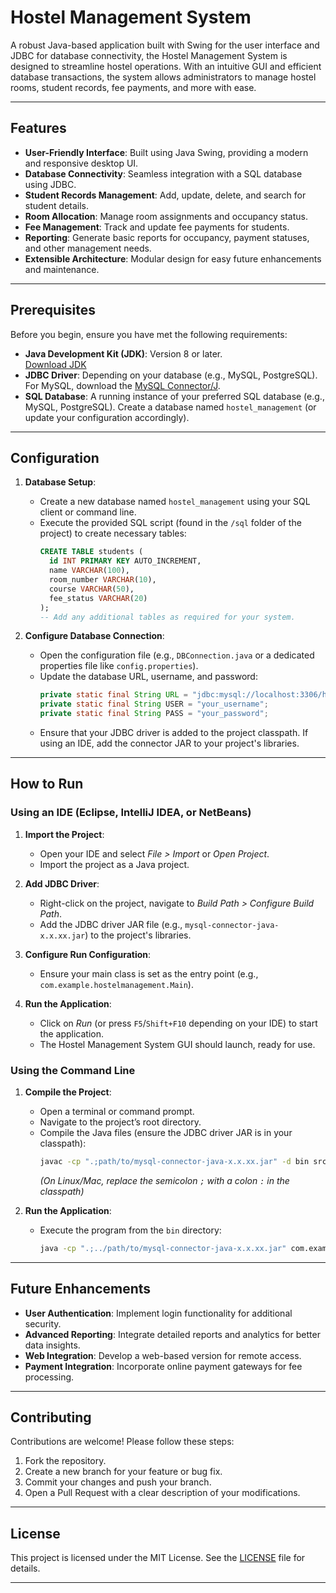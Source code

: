 # Hostel Management System

A robust Java-based application built with Swing for the user interface and JDBC for database connectivity, the Hostel Management System is designed to streamline hostel operations. With an intuitive GUI and efficient database transactions, the system allows administrators to manage hostel rooms, student records, fee payments, and more with ease.

---

## Features

- **User-Friendly Interface**: Built using Java Swing, providing a modern and responsive desktop UI.
- **Database Connectivity**: Seamless integration with a SQL database using JDBC.
- **Student Records Management**: Add, update, delete, and search for student details.
- **Room Allocation**: Manage room assignments and occupancy status.
- **Fee Management**: Track and update fee payments for students.
- **Reporting**: Generate basic reports for occupancy, payment statuses, and other management needs.
- **Extensible Architecture**: Modular design for easy future enhancements and maintenance.

---

## Prerequisites

Before you begin, ensure you have met the following requirements:

- **Java Development Kit (JDK)**: Version 8 or later.  
  [Download JDK](https://www.oracle.com/java/technologies/javase-downloads.html)
- **JDBC Driver**: Depending on your database (e.g., MySQL, PostgreSQL). For MySQL, download the [MySQL Connector/J](https://dev.mysql.com/downloads/connector/j/).
- **SQL Database**: A running instance of your preferred SQL database (e.g., MySQL, PostgreSQL). Create a database named `hostel_management` (or update your configuration accordingly).

---

## Configuration

1. **Database Setup**:
   - Create a new database named `hostel_management` using your SQL client or command line.
   - Execute the provided SQL script (found in the `/sql` folder of the project) to create necessary tables:
     ```sql
     CREATE TABLE students (
       id INT PRIMARY KEY AUTO_INCREMENT,
       name VARCHAR(100),
       room_number VARCHAR(10),
       course VARCHAR(50),
       fee_status VARCHAR(20)
     );
     -- Add any additional tables as required for your system.
     ```
   
2. **Configure Database Connection**:
   - Open the configuration file (e.g., `DBConnection.java` or a dedicated properties file like `config.properties`).
   - Update the database URL, username, and password:
     ```java
     private static final String URL = "jdbc:mysql://localhost:3306/hostel_management";
     private static final String USER = "your_username";
     private static final String PASS = "your_password";
     ```
   - Ensure that your JDBC driver is added to the project classpath. If using an IDE, add the connector JAR to your project's libraries.

---

## How to Run

### Using an IDE (Eclipse, IntelliJ IDEA, or NetBeans)

1. **Import the Project**:
   - Open your IDE and select *File > Import* or *Open Project*.
   - Import the project as a Java project.

2. **Add JDBC Driver**:
   - Right-click on the project, navigate to *Build Path > Configure Build Path*.
   - Add the JDBC driver JAR file (e.g., `mysql-connector-java-x.x.xx.jar`) to the project's libraries.

3. **Configure Run Configuration**:
   - Ensure your main class is set as the entry point (e.g., `com.example.hostelmanagement.Main`).

4. **Run the Application**:
   - Click on *Run* (or press `F5`/`Shift+F10` depending on your IDE) to start the application.
   - The Hostel Management System GUI should launch, ready for use.

### Using the Command Line

1. **Compile the Project**:
   - Open a terminal or command prompt.
   - Navigate to the project’s root directory.
   - Compile the Java files (ensure the JDBC driver JAR is in your classpath):
     ```bash
     javac -cp ".;path/to/mysql-connector-java-x.x.xx.jar" -d bin src/com/example/hostelmanagement/*.java
     ```
     *(On Linux/Mac, replace the semicolon `;` with a colon `:` in the classpath)*

2. **Run the Application**:
   - Execute the program from the `bin` directory:
     ```bash
     java -cp ".;../path/to/mysql-connector-java-x.x.xx.jar" com.example.hostelmanagement.Main
     ```

---

## Future Enhancements

- **User Authentication**: Implement login functionality for additional security.
- **Advanced Reporting**: Integrate detailed reports and analytics for better data insights.
- **Web Integration**: Develop a web-based version for remote access.
- **Payment Integration**: Incorporate online payment gateways for fee processing.

---

## Contributing

Contributions are welcome! Please follow these steps:
1. Fork the repository.
2. Create a new branch for your feature or bug fix.
3. Commit your changes and push your branch.
4. Open a Pull Request with a clear description of your modifications.

---

## License

This project is licensed under the MIT License. See the [LICENSE](LICENSE) file for details.

---


